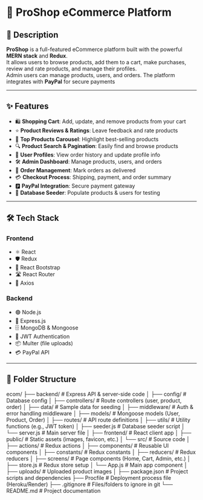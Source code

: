 # 🛒 ProShop eCommerce Platform

## 📖 Description

**ProShop** is a full-featured eCommerce platform built with the powerful **MERN stack** and **Redux**.  
It allows users to browse products, add them to a cart, make purchases, review and rate products, and manage their profiles.  
Admin users can manage products, users, and orders. The platform integrates with **PayPal** for secure payments

---

## ✨ Features

- 🛍️ **Shopping Cart**: Add, update, and remove products from your cart  
- ⭐ **Product Reviews & Ratings**: Leave feedback and rate products  
- 🎠 **Top Products Carousel**: Highlight best-selling products  
- 🔍 **Product Search & Pagination**: Easily find and browse products  
- 👤 **User Profiles**: View order history and update profile info  
- 🛠️ **Admin Dashboard**: Manage products, users, and orders  
- 🚚 **Order Management**: Mark orders as delivered  
- 💳 **Checkout Process**: Shipping, payment, and order summary  
- 🅿️ **PayPal Integration**: Secure payment gateway  
- 🌱 **Database Seeder**: Populate products & users for testing  

---

## 🛠️ Tech Stack

### Frontend
- ⚛️ React  
- 🛡️ Redux  
- 🎨 React Bootstrap  
- 🛣️ React Router  
- 🧰 Axios  

### Backend
- 🟢 Node.js  
- 🚂 Express.js  
- 🗄️ MongoDB & Mongoose  
- 🔐 JWT Authentication  
- 📦 Multer (file uploads)  
- 💳 PayPal API  

---

## 📁 Folder Structure
ecom/
├── backend/ # Express API & server-side code
│ ├── config/ # Database config
│ ├── controllers/ # Route controllers (user, product, order)
│ ├── data/ # Sample data for seeding
│ ├── middleware/ # Auth & error handling middleware
│ ├── models/ # Mongoose models (User, Product, Order)
│ ├── routes/ # API route definitions
│ ├── utils/ # Utility functions (e.g., JWT token)
│ ├── seeder.js # Database seeder script
│ └── server.js # Main server file
│
├── frontend/ # React client app
│ ├── public/ # Static assets (images, favicon, etc.)
│ └── src/ # Source code
│ ├── actions/ # Redux actions
│ ├── components/ # Reusable UI components
│ ├── constants/ # Redux constants
│ ├── reducers/ # Redux reducers
│ ├── screens/ # Page components (Home, Cart, Admin, etc.)
│ ├── store.js # Redux store setup
│ └── App.js # Main app component
│
├── uploads/ # Uploaded product images
│
├── package.json # Project scripts and dependencies
├── Procfile # Deployment process file (Heroku/Render)
├── .gitignore # Files/folders to ignore in git
└── README.md # Project documentation


